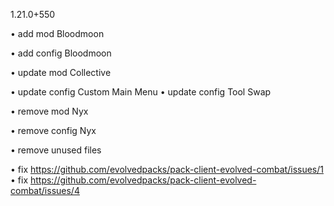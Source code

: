 1.21.0+550

• add mod Bloodmoon

• add config Bloodmoon

• update mod Collective

• update config Custom Main Menu
• update config Tool Swap

• remove mod Nyx

• remove config Nyx

• remove unused files

• fix https://github.com/evolvedpacks/pack-client-evolved-combat/issues/1
• fix https://github.com/evolvedpacks/pack-client-evolved-combat/issues/4
